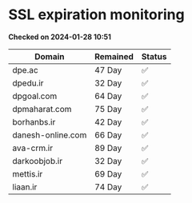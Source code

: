 # SSL expiration monitoring

**Checked on 2024-01-28 10:51**

| Domain | Remained | Status       |
|--------|----------|--------------|
| dpe.ac     | 47 Day   | ✅ |
| dpedu.ir     | 32 Day   | ✅ |
| dpgoal.com     | 64 Day   | ✅ |
| dpmaharat.com     | 75 Day   | ✅ |
| borhanbs.ir     | 42 Day   | ✅ |
| danesh-online.com     | 66 Day   | ✅ |
| ava-crm.ir     | 89 Day   | ✅ |
| darkoobjob.ir     | 32 Day   | ✅ |
| mettis.ir     | 69 Day   | ✅ |
| liaan.ir     | 74 Day   | ✅ |
